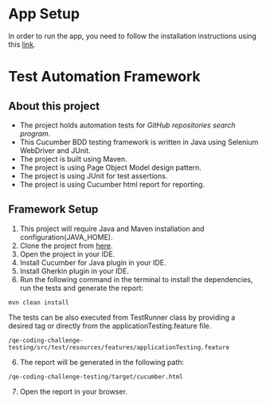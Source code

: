 # App Setup

In order to run the app, you need to follow the installation instructions using this [link](https://github.com/andela-technology/qe-coding-challenge/blob/master/setup.md).

# Test Automation Framework

## About this project
* The project holds automation tests for *GitHub repositories search program*.
* This Cucumber BDD testing framework is written in Java using Selenium WebDriver and JUnit.
* The project is built using Maven.
* The project is using Page Object Model design pattern.
* The project is using JUnit for test assertions.
* The project is using Cucumber html report for reporting.


## Framework Setup

1. This project will require Java and Maven installation and configuration(JAVA_HOME).
2. Clone the project from [here](https://github.com/afilipchuk/qe-coding-challenge-testing/).
3. Open the project in your IDE.
4. Install Cucumber for Java plugin in your IDE.
5. Install Gherkin plugin in your IDE.
6. Run the following command in the terminal to install the dependencies, run the tests and generate the report:
```
mvn clean install
```
The tests can be also executed from TestRunner class by providing a desired tag or directly from the applicationTesting.feature file.
```
/qe-coding-challenge-testing/src/test/resources/features/applicationTesting.feature
```
6. The report will be generated in the following path:
```
/qe-coding-challenge-testing/target/cucumber.html
```
7. Open the report in your browser.




